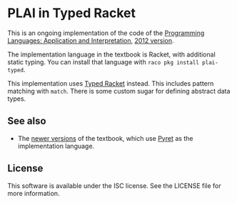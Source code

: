 # PLAI in Typed Racket

This is an ongoing implementation of the code of the
[Programming Languages: Application and Interpretation][plai],
[2012 version][].

The implementation language in the textbook is Racket, with additional
static typing. You can install that language with `raco pkg install
plai-typed`.

This implementation uses [Typed Racket][tr] instead. This includes
pattern matching with `match`. There is some custom sugar for defining
abstract data types.

[2012 version]: http://cs.brown.edu/courses/cs173/2012/book/

[plai]: https://en.wikipedia.org/wiki/Programming_Languages%3A_Application_and_Interpretation

[tr]: http://docs.racket-lang.org/ts-guide/index.html "Typed Racket Guide"

## See also

- The [newer versions][new] of the textbook, which use [Pyret][pyret] as the
  implementation language.

[new]: http://papl.cs.brown.edu "Programming and Programming Languages"

[pyret]: http://www.pyret.org "Pyret"

## License

This software is available under the ISC license. See the LICENSE file
for more information.

